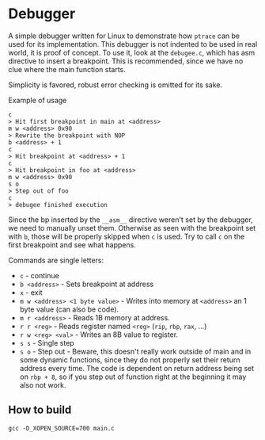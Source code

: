 # Debugger
A simple debugger written for Linux to demonstrate how `ptrace` can be used for
its implementation. This debugger is not indented to be used in real world, it
is proof of concept. To use it, look at the `debugee.c`, which has asm directive
to insert a breakpoint. This is recommended, since we have no clue where the
main function starts.

Simplicity is favored, robust error checking is omitted for its sake.

Example of usage
```
c
> Hit first breakpoint in main at <address>
m w <address> 0x90
> Rewrite the breakpoint with NOP
b <address> + 1
c
> Hit breakpoint at <address> + 1
c
> Hit breakpoint in foo at <address>
m w <address> 0x90
s o
> Step out of foo
c
> debugee finished execution
```
Since the bp inserted by the `__asm__` directive weren't set by the debugger,
we need to manually unset them. Otherwise as seen with the breakpoint set with
`b`, those will be properly skipped when `c` is used. Try to call `c` on the
first breakpoint and see what happens.

Commands are single letters:
- `c` - continue
- `b <address>` - Sets breakpoint at address
- `x` - exit
- `m w <address> <1 byte value>` - Writes into memory at `<address>` an 1 byte
  value (can also be code).
- `m r <address>` - Reads 1B memory at address.
- `r r <reg>` - Reads register named `<reg>` (`rip`, `rbp`, `rax`, ...)
- `r w <reg> <val>` - Writes an 8B value to register.
- `s s` - Single step
- `s o` - Step out - Beware, this doesn't really work outside of main and in
  some dynamic functions, since they do not properly set their return address
  every time. The code is dependent on return address being set on `rbp + 8`,
  so if you step out of function right at the beginning it may also not work.
## How to build
`gcc -D_XOPEN_SOURCE=700 main.c`
